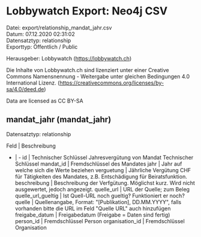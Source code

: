 Lobbywatch Export: Neo4j CSV
============================

Datei: export/relationship_mandat_jahr.csv  
Datum: 07.12.2020 02:31:02  
Datensatztyp: relationship  
Exporttyp: Öffentlich / Public  

Herausgeber: Lobbywatch (https://lobbywatch.ch)  

Die Inhalte von Lobbywatch.ch sind lizenziert unter einer Creative Commons Namensnennung - Weitergabe unter gleichen Bedingungen 4.0 International Lizenz. (https://creativecommons.org/licenses/by-sa/4.0/deed.de)

Data are licensed as CC BY-SA


## mandat_jahr (mandat_jahr)

Datensatztyp: relationship

Feld | Beschreibung
- | -
id | Technischer Schlüssel Jahresvergütung von Mandat Technischer Schlüssel
mandat_id | Fremdschlüssel des Mandates
jahr | Jahr auf welche sich die Werte beziehen
verguetung | Jährliche Vergütung CHF für Tätigkeiten des Mandates, z.B. Entschädigung für Beiratsfunktion.
beschreibung | Beschreibung der Verfgütung. Möglichst kurz. Wird nicht ausgewertet, jedoch angezeigt.
quelle_url | URL der Quelle; zum Beleg
quelle_url_gueltig | Ist Quell-URL noch gueltig? Funktioniert er noch?
quelle | Quellenangabe, Format: "[Publikation], DD.MM.YYYY", falls vorhanden bitte die URL im Feld "Quelle URL" auch hinzufügen
freigabe_datum | Freigabedatum (Freigabe = Daten sind fertig)
person_id | Fremdschlüssel Person
organisation_id | Fremdschlüssel Organisation

